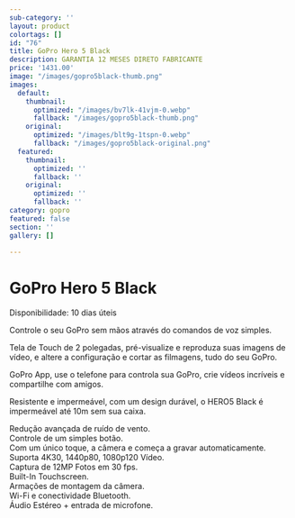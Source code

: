 ```yaml
---
sub-category: ''
layout: product
colortags: []
id: "76"
title: GoPro Hero 5 Black
description: GARANTIA 12 MESES DIRETO FABRICANTE
price: '1431.00'
image: "/images/gopro5black-thumb.png"
images:
  default:
    thumbnail:
      optimized: "/images/bv7lk-41vjm-0.webp"
      fallback: "/images/gopro5black-thumb.png"
    original:
      optimized: "/images/blt9g-1tspn-0.webp"
      fallback: "/images/gopro5black-original.png"
  featured:
    thumbnail:
      optimized: ''
      fallback: ''
    original:
      optimized: ''
      fallback: ''
category: gopro
featured: false
section: ''
gallery: []

---
```

# GoPro Hero 5 Black

Disponibilidade: 10 dias úteis

Controle o seu GoPro sem mãos através do comandos de voz simples.  
  
Tela de Touch de 2 polegadas, pré-visualize e reproduza suas imagens de vídeo, e altere a configuração e cortar as filmagens, tudo do seu GoPro.   
  
GoPro App, use o telefone para controla sua GoPro, crie vídeos incríveis e compartilhe com amigos.   
  
Resistente e impermeável, com um design durável, o HERO5 Black é impermeável até 10m sem sua caixa.   
  
Redução avançada de ruído de vento.   
Controle de um simples botão.   
Com um único toque, a câmera e começa a gravar automaticamente.   
Suporta 4K30, 1440p80, 1080p120 Vídeo.   
Captura de 12MP Fotos em 30 fps.  
Built-In Touchscreen.   
Armações de montagem da câmera.   
Wi-Fi e conectividade Bluetooth.   
Áudio Estéreo + entrada de microfone.